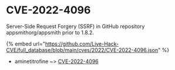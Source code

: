 # CVE-2022-4096

Server-Side Request Forgery (SSRF) in GitHub repository appsmithorg/appsmith prior to 1.8.2.

{% embed url="https://github.com/Live-Hack-CVE/full_database/blob/main/cves/2022/CVE-2022-4096.json" %}


* aminetitrofine ~> [CVE-2022-4096](https://www.alice-snow.ru/2022/database/cve-2022-4096/cve-2022-4096-aminetitrofine)